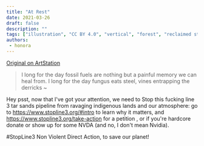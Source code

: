 ```yaml
---
title: "At Rest"
date: 2021-03-26
draft: false
description: ""
tags: ["illustration", "CC BY 4.0", "vertical", "forest", "reclaimed structure"]
authors:
 - honora
---
```


[Original on ArtStation](https://efflam.artstation.com/projects/aYJ9BX)


> I long for the day fossil fuels are nothing but a painful memory we can heal from.
> I long for the day fungus eats steel, vines entrapping the derricks ~

Hey psst, now that I've got your attention, we need to Stop this fucking line 3 tar sands pipeline from ravaging indigenous lands and our atmosphere: go to https://www.stopline3.org/#intro to learn why it matters, and https://www.stopline3.org/take-action for a petition , or if you're hardcore donate or show up for some NVDA (and no, I don't mean Nvidia).

#StopLine3 Non Violent Direct Action, to save our planet!